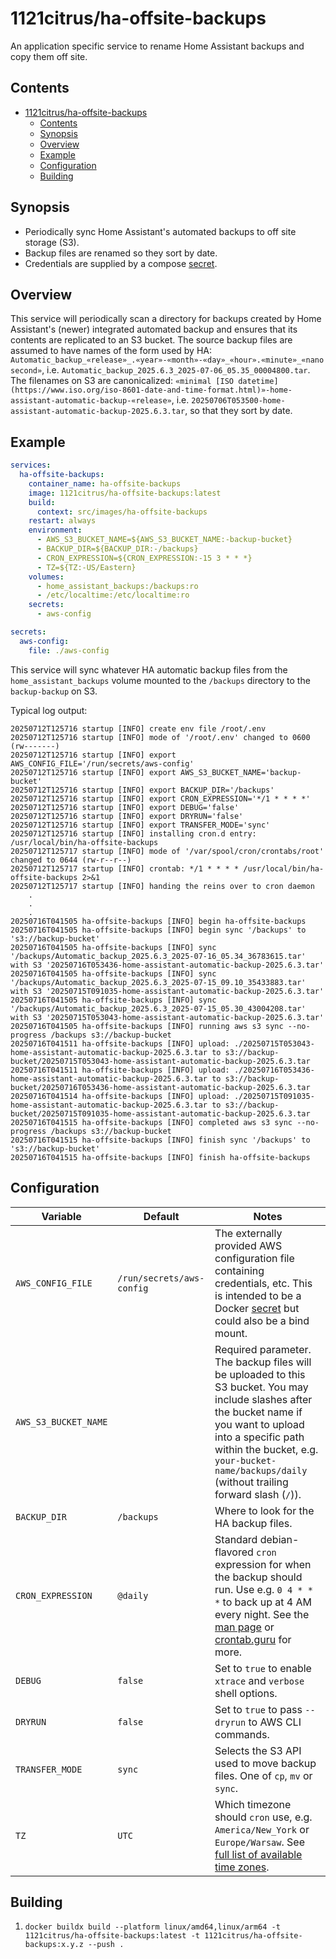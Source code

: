 # 1121citrus/ha-offsite-backups

An application specific service to rename Home Assistant backups and copy them off site.

## Contents

- [1121citrus/ha-offsite-backups](#1121citrushome-assistantha-offsite-backups)
  - [Contents](#contents)
  - [Synopsis](#synopsis)
  - [Overview](#overview)
  - [Example](#example)
  - [Configuration](#configuration)
  - [Building](#building)

## Synopsis
* Periodically sync Home Assistant's automated backups to off site storage (S3).
* Backup files are renamed so they sort by date.
* Credentials are supplied by a compose [secret](https://docs.docker.com/compose/how-tos/use-secrets/).

## Overview
This service will periodically scan a directory for backups created by Home Assistant's (newer) integrated automated backup and ensures that its contents are replicated to an S3 bucket. The source backup files are assumed to have names of the form used by HA: `Automatic_backup_«release»_.«year»-«month»-«day»_«hour».«minute»_«nanosecond»`, i.e. `Automatic_backup_2025.6.3_2025-07-06_05.35_00004800.tar`. The filenames on S3 are canonicalized: `«minimal [ISO datetime](https://www.iso.org/iso-8601-date-and-time-format.html)»-home-assistant-automatic-backup-«release»`, i.e. `20250706T053500-home-assistant-automatic-backup-2025.6.3.tar`, so that they sort by date.

## Example

```yml
services: 
  ha-offsite-backups:
    container_name: ha-offsite-backups
    image: 1121citrus/ha-offsite-backups:latest
    build:
      context: src/images/ha-offsite-backups
    restart: always
    environment:
      - AWS_S3_BUCKET_NAME=${AWS_S3_BUCKET_NAME:-backup-bucket}
      - BACKUP_DIR=${BACKUP_DIR:-/backups}
      - CRON_EXPRESSION=${CRON_EXPRESSION:-15 3 * * *}
      - TZ=${TZ:-US/Eastern}
    volumes:
      - home_assistant_backups:/backups:ro
      - /etc/localtime:/etc/localtime:ro
    secrets:
      - aws-config

secrets:
  aws-config:
    file: ./aws-config
```

This service will sync whatever HA automatic backup files from the `home_assistant_backups` volume mounted to the `/backups` directory to the 
`backup-backup` on S3.

Typical log output:

```
20250712T125716 startup [INFO] create env file /root/.env
20250712T125716 startup [INFO] mode of '/root/.env' changed to 0600 (rw-------)
20250712T125716 startup [INFO] export AWS_CONFIG_FILE='/run/secrets/aws-config'
20250712T125716 startup [INFO] export AWS_S3_BUCKET_NAME='backup-bucket'
20250712T125716 startup [INFO] export BACKUP_DIR='/backups'
20250712T125716 startup [INFO] export CRON_EXPRESSION='*/1 * * * *'
20250712T125716 startup [INFO] export DEBUG='false'
20250712T125716 startup [INFO] export DRYRUN='false'
20250712T125716 startup [INFO] export TRANSFER_MODE='sync'
20250712T125716 startup [INFO] installing cron.d entry: /usr/local/bin/ha-offsite-backups
20250712T125717 startup [INFO] mode of '/var/spool/cron/crontabs/root' changed to 0644 (rw-r--r--)
20250712T125717 startup [INFO] crontab: */1 * * * * /usr/local/bin/ha-offsite-backups 2>&1
20250712T125717 startup [INFO] handing the reins over to cron daemon
    .
    .
    .
20250716T041505 ha-offsite-backups [INFO] begin ha-offsite-backups
20250716T041505 ha-offsite-backups [INFO] begin sync '/backups' to 's3://backup-bucket'
20250716T041505 ha-offsite-backups [INFO] sync '/backups/Automatic_backup_2025.6.3_2025-07-16_05.34_36783615.tar' with S3 '20250716T053436-home-assistant-automatic-backup-2025.6.3.tar'
20250716T041505 ha-offsite-backups [INFO] sync '/backups/Automatic_backup_2025.6.3_2025-07-15_09.10_35433883.tar' with S3 '20250715T091035-home-assistant-automatic-backup-2025.6.3.tar'
20250716T041505 ha-offsite-backups [INFO] sync '/backups/Automatic_backup_2025.6.3_2025-07-15_05.30_43004208.tar' with S3 '20250715T053043-home-assistant-automatic-backup-2025.6.3.tar'
20250716T041505 ha-offsite-backups [INFO] running aws s3 sync --no-progress /backups s3://backup-bucket
20250716T041511 ha-offsite-backups [INFO] upload: ./20250715T053043-home-assistant-automatic-backup-2025.6.3.tar to s3://backup-bucket/20250715T053043-home-assistant-automatic-backup-2025.6.3.tar
20250716T041511 ha-offsite-backups [INFO] upload: ./20250716T053436-home-assistant-automatic-backup-2025.6.3.tar to s3://backup-bucket/20250716T053436-home-assistant-automatic-backup-2025.6.3.tar
20250716T041514 ha-offsite-backups [INFO] upload: ./20250715T091035-home-assistant-automatic-backup-2025.6.3.tar to s3://backup-bucket/20250715T091035-home-assistant-automatic-backup-2025.6.3.tar
20250716T041515 ha-offsite-backups [INFO] completed aws s3 sync --no-progress /backups s3://backup-bucket
20250716T041515 ha-offsite-backups [INFO] finish sync '/backups' to 's3://backup-bucket'
20250716T041515 ha-offsite-backups [INFO] finish ha-offsite-backups
```

## Configuration

Variable | Default | Notes
--- | --- | ---
`AWS_CONFIG_FILE` | `/run/secrets/aws-config` | The externally provided AWS configuration file containing credentials, etc. This is intended to be a Docker [secret](https://docs.docker.com/compose/how-tos/use-secrets/) but could also be a bind mount.
`AWS_S3_BUCKET_NAME` |  | Required parameter. The backup files will be uploaded to this S3 bucket. You may include slashes after the bucket name if you want to upload into a specific path within the bucket, e.g. `your-bucket-name/backups/daily` (without trailing forward slash (`/`)).
`BACKUP_DIR` | `/backups` | Where to look for the HA backup files.
`CRON_EXPRESSION` | `@daily` | Standard debian-flavored `cron` expression for when the backup should run. Use e.g. `0 4 * * *` to back up at 4 AM every night. See the [man page](http://man7.org/linux/man-pages/man8/cron.8.html) or [crontab.guru](https://crontab.guru/) for more.
`DEBUG` | `false` | Set to `true` to enable `xtrace` and `verbose` shell options.
`DRYRUN` | `false` | Set to `true` to pass `--dryrun` to AWS CLI commands.
`TRANSFER_MODE` | `sync` | Selects the S3 API used to move backup files. One of `cp`, `mv` or `sync`.
`TZ` | `UTC` | Which timezone should `cron` use, e.g. `America/New_York` or `Europe/Warsaw`. See [full list of available time zones](http://manpages.ubuntu.com/manpages/bionic/man3/DateTime::TimeZone::Catalog.3pm.html).

## Building

1. `docker buildx build --platform linux/amd64,linux/arm64 -t 1121citrus/ha-offsite-backups:latest -t 1121citrus/ha-offsite-backups:x.y.z --push .`
